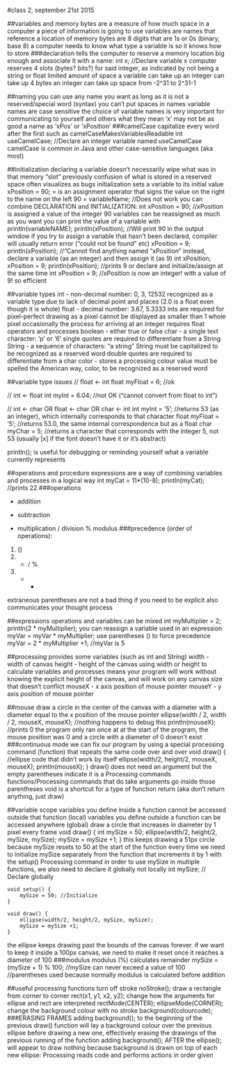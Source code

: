 #class 2, september 21st 2015

##variables and memory
bytes are a measure of how much space in a computer a piece of information is going to use
variables are names that reference a location of memory
bytes are 8 digits that are 1s or 0s (binary, base 8)
a computer needs to know what type a variable is so it knows how to store
###declaration
tells the computer to reserve a memory location big enough and associate it with a name:
	int x; //Declare variable x
	computer reserves 4 slots (bytes? bits?) for said integer, as indicated by not being a string or float
limited amount of space a variable can take up
	an integer can take up 4 bytes
	an integer can take up space from -2^31 to 2^31-1

##naming
you can use any name you want as long as it is not a reserved/special word (syntax)
you can’t put spaces in names
variable names are case sensitive
the choice of variable names is very important for communicating to yourself and others what they mean
‘x’ may not be as good a name as ‘xPos’ or ‘xPosition’
###camelCase 
capitalize every word after the first such as camelCaseMakesVariablesReadable
int useCamelCase; //Declare an integer variable named useCamelCase
camelCase is common in Java and other case-sensitive languages (aka most)

##initialization
declaring a variable doesn’t necessarily wipe what was in that memory “slot” previously
confusion of what is stored in a reserved space often visualizes as bugs
initialization sets a variable to its initial value
	xPosition = 90;
= is an assignment operator that signs the value on the right to the name on the left
	90 = variableName; //Does not work
you can combine DECLARATION and INITIALIZATION:
	int xPosition = 90; //xPosition is assigned a value of the integer 90
variables can be reassigned as much as you want
you can print the value of a variable with println(variableNAME);
	println(xPosition); //Will print 90 in the output window
if you try to assign a variable that hasn’t been declared, compiler will usually return error (“could not be found” etc)
	xPosition = 9;
	println(xPosition); //“Cannot find anything named “xPosition”
instead, declare a variable (as an integer) and then assign it (as 9)
	int xPosition;
	xPosition = 9;
	println(xPosition); //prints 9
or declare and initialize/assign at the same time
	int xPosition = 9; //xPosition is now an integer! with a value of 9! so efficient

##variable types
int - non-decimal number: 0, 3, 12532
	recognized as a variable type due to lack of decimal point and places (2.0 is a float even though it is whole)
float - decimal number: 3.67, 5.3333
	ints are required for pixel-perfect drawing as a pixel cannot be displayed as smaller than 1 whole pixel
	occasionally the process for arriving at an integer requires float operators and processes
boolean - either true or false
char - a single text character: ‘p’ or ‘6’
	single quotes are required to differentiate from a String
String - a sequence of characters: “a string”
	String must be capitalized to be recognized as a reserved word
	double quotes are required to differentiate from a char
color - stores a processing colour value
	must be spelled the American way, color, to be recognized as a reserved word

##variable type issues
// float <- int
float myFloat = 6; //ok

// int <- float
int myInt = 6.04; //not OK (“cannot convert from float to int”)

// int <- char OR float <- char OR char <- int
int myInt = ‘5’; //returns 53 (as an integer), which internally corresponds to that character
float myFloat = ‘5’; //returns 53.0, the same internal correspondence but as a float
char myChar = 5; //returns a character that corresponds with the integer 5, not 53 
	(usually [x] if the font doesn’t have it or it’s abstract)

println(); is useful for debugging or reminding yourself what a variable currently represents


##operations and procedure
expressions are a way of combining variables and processes in a logical way
	int myCat = 11*(10-8);
	println(myCat); //prints 22
###operations
+ addition
- subtraction
* multiplication
/ division
% modulus
###precedence (order of operations):
1. ()
2. * / %
3. + -
extraneous parentheses are not a bad thing if you need to be explicit
	also communicates your thought process

##expressions
operations and variables can be mixed
	int myMultiplier = 2;
	println(2 * myMultiplier);
you can reassign a variable used in an expression
	myVar = myVar * myMultiplier;
use parentheses () to force precedence
	myVar = 2 * myMultiplier +1; //myVar is 5

##processing provides some variables
	(such as int and String)
width - width of canvas
height - height of the canvas
	using width or height to calculate variables and processes means your program will work without knowing
	the explicit height of the canvas, and will work on any canvas size that doesn’t conflict
mouseX - x axis position of mouse pointer
mouseY - y axis position of mouse pointer

##mouse
draw a circle in the center of the canvas with a diameter with a diameter equal to the x position of the mouse pointer
	ellipse(width / 2, width / 2, mouseX, mouseX); //nothing happens
to debug this 
	println(mouseX); //prints 0
the program only ran once at at the start of the program, the mouse position was 0 and a circle with a diameter of
0 doesn’t exist
###continuous mode
we can fix our program by using a special processing command (function) that repeats the same code over and over
	void draw() {
		//ellipse code that didn’t work by itself
		ellipse(width/2, height/2, mouseX, mouseX);
 		println(mouseX);
	}
draw() does not need an argument but the empty parentheses indicate it is a Processing commands
functions/Processing commands that do take arguments go inside those parentheses
void is a shortcut for a type of function return (aka don’t return anything, just draw)

##variable scope
variables you define inside a function cannot be accessed outside that function (local)
variables you define outside a function can be accessed anywhere (global)
draw a circle that increases in diameter by 1 pixel every frame
	void draw() {
  		int mySize = 50;
  		ellipse(width/2, height/2, mySize, mySize);
  		mySize = mySize +1;
	}
this keeps drawing a 51px circle because mySize resets to 50 at the start of the function every time
we need to initialize mySize separately from the function that increments it by 1 with the setup() Processing command
in order to use mySize in multiple functions, we also need to declare it globally not locally
	int mySize; // Declare globally

	void setup() {
  		mySize = 50; //Initialize
	}

	void draw() {
  		ellipse(width/2, height/2, mySize, mySize);
  		mySize = mySize +1;
	}
the ellipse keeps drawing past the bounds of the canvas forever. if we want to keep it inside a 100px canvas, we need to
make it reset once it reaches a diameter of 100
###modulus
modulus (%) calculates remainder
	mySize = (mySize + 1) % 100; //mySize can never exceed a value of 100
	//parentheses used because normally modulus is calculated before addition

##useful processing functions
turn off stroke
	noStroke();
draw a rectangle from corner to corner
	rect(x1, y1, x2, y2);
change how the arguments for ellipse and rect are interpreted
	rectMode(CENTER);
	ellipseMode(CORNER);
change the background colour with no stroke
	background(colourcode);
###ERASING FRAMES
	adding background(); to the beginning of the previous draw() function will lay a background colour over
		the previous ellipse before drawing a new one, effectively erasing the drawings of the previous running
		of the function
	adding background(); AFTER the ellipse(); will appear to draw nothing because background is drawn
		on top of each new ellipse: Processing reads code and performs actions in order given







